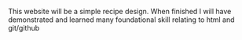This website will be a simple recipe design. When finished I will have demonstrated and learned many foundational skill relating to html and git/github
